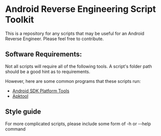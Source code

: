 # Android Reverse Engineering Script Toolkit

This is a repository for any scripts that may be useful for an Android Reverse Engineer. Please feel free to contribute.

## Software Requirements:
Not all scripts will require all of the following tools. A script's folder path should be a good hint as to requirements.

However, here are some common programs that these scripts run:
- [Android SDK Platform Tools](https://developer.android.com/tools/releases/platform-tools)
- [Apktool](https://apktool.org/)

## Style guide
For more complicated scripts, please include some form of -h or --help command